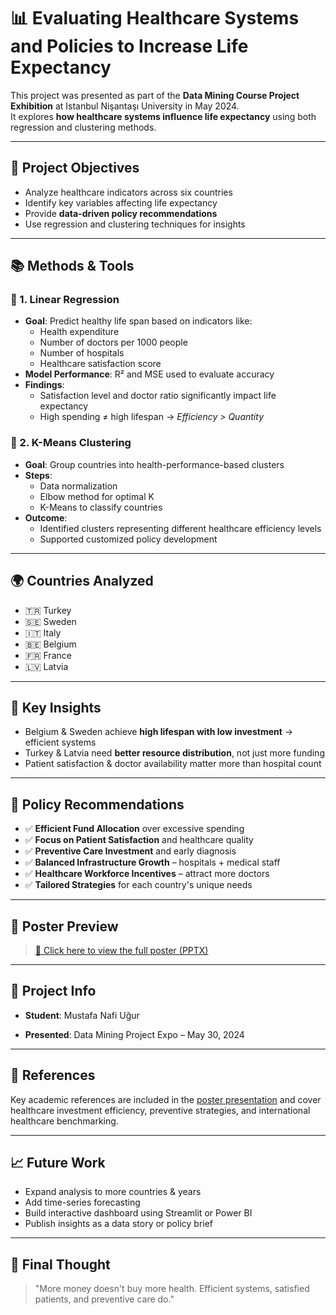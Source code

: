 # 📊 Evaluating Healthcare Systems and Policies to Increase Life Expectancy

This project was presented as part of the **Data Mining Course Project Exhibition** at Istanbul Nişantaşı University in May 2024.  
It explores **how healthcare systems influence life expectancy** using both regression and clustering methods.

---

## 🎯 Project Objectives

- Analyze healthcare indicators across six countries
- Identify key variables affecting life expectancy
- Provide **data-driven policy recommendations**
- Use regression and clustering techniques for insights

---

## 📚 Methods & Tools

### 🔹 1. Linear Regression
- **Goal**: Predict healthy life span based on indicators like:
  - Health expenditure
  - Number of doctors per 1000 people
  - Number of hospitals
  - Healthcare satisfaction score
- **Model Performance**: R² and MSE used to evaluate accuracy
- **Findings**:  
  - Satisfaction level and doctor ratio significantly impact life expectancy  
  - High spending ≠ high lifespan → *Efficiency > Quantity*

### 🔹 2. K-Means Clustering
- **Goal**: Group countries into health-performance-based clusters
- **Steps**:
  - Data normalization
  - Elbow method for optimal K
  - K-Means to classify countries
- **Outcome**:  
  - Identified clusters representing different healthcare efficiency levels  
  - Supported customized policy development

---

## 🌍 Countries Analyzed

- 🇹🇷 Turkey  
- 🇸🇪 Sweden  
- 🇮🇹 Italy  
- 🇧🇪 Belgium  
- 🇫🇷 France  
- 🇱🇻 Latvia

---

## 🧠 Key Insights

- Belgium & Sweden achieve **high lifespan with low investment** → efficient systems  
- Turkey & Latvia need **better resource distribution**, not just more funding  
- Patient satisfaction & doctor availability matter more than hospital count

---

## 📌 Policy Recommendations

- ✅ **Efficient Fund Allocation** over excessive spending  
- ✅ **Focus on Patient Satisfaction** and healthcare quality  
- ✅ **Preventive Care Investment** and early diagnosis  
- ✅ **Balanced Infrastructure Growth** – hospitals + medical staff  
- ✅ **Healthcare Workforce Incentives** – attract more doctors  
- ✅ **Tailored Strategies** for each country's unique needs

---

## 🧾 Poster Preview

> [📎 Click here to view the full poster (PPTX)]([https://github.com/SadQuesta/ANN-and-Data-Mining-ML-AI/blob/main/DataMining_ANN/Data-Mining-Poster%20(2).pptx])

---

## 👥 Project Info

- **Student**: Mustafa Nafi Uğur  

- **Presented**: Data Mining Project Expo – May 30, 2024  

---

## 📄 References

Key academic references are included in the [poster presentation](./Data-Mining-Poster.pptx) and cover healthcare investment efficiency, preventive strategies, and international healthcare benchmarking.

---

## 📈 Future Work

- Expand analysis to more countries & years  
- Add time-series forecasting  
- Build interactive dashboard using Streamlit or Power BI  
- Publish insights as a data story or policy brief

---

## 🧠 Final Thought

> "More money doesn't buy more health. Efficient systems, satisfied patients, and preventive care do."

